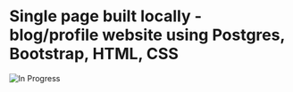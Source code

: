 # Single page built locally - blog/profile website using Postgres, Bootstrap, HTML, CSS
![In Progress](ezgif.com-gif-maker.gif)
